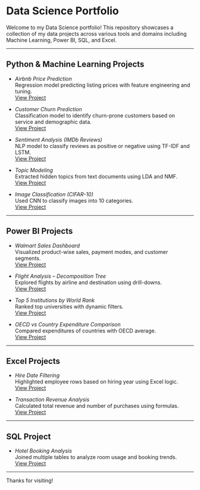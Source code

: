 # Data Science Portfolio

Welcome to my Data Science portfolio! This repository showcases a collection of my data projects across various tools and domains including Machine Learning, Power BI, SQL, and Excel.

---

## Python & Machine Learning Projects

- *Airbnb Price Prediction*  
  Regression model predicting listing prices with feature engineering and tuning.  
  [View Project](./Airbnb_Price_Prediction)

- *Customer Churn Prediction*  
  Classification model to identify churn-prone customers based on service and demographic data.  
  [View Project](./Customer_Churn)

- *Sentiment Analysis (IMDb Reviews)*  
  NLP model to classify reviews as positive or negative using TF-IDF and LSTM.  
  [View Project](./Sentiment_Analysis)

- *Topic Modeling*  
  Extracted hidden topics from text documents using LDA and NMF.  
  [View Project](./Topic_Modeling)

- *Image Classification (CIFAR-10)*  
  Used CNN to classify images into 10 categories.  
  [View Project](./Image_Classification)

---

## Power BI Projects

- *Walmart Sales Dashboard*  
  Visualized product-wise sales, payment modes, and customer segments.  
  [View Project](./PowerBI/Walmart_Sales_Dashboard)

- *Flight Analysis – Decomposition Tree*  
  Explored flights by airline and destination using drill-downs.  
  [View Project](./PowerBI/Flight_Analysis)

- *Top 5 Institutions by World Rank*  
  Ranked top universities with dynamic filters.  
  [View Project](./PowerBI/Top5_Institutions)

- *OECD vs Country Expenditure Comparison*  
  Compared expenditures of countries with OECD average.  
  [View Project](./PowerBI/OECD_Comparison)

---

## Excel Projects

- *Hire Date Filtering*  
  Highlighted employee rows based on hiring year using Excel logic.  
  [View Project](./Excel/Hire_Date_Filtering)

- *Transaction Revenue Analysis*  
  Calculated total revenue and number of purchases using formulas.  
  [View Project](./Excel/Revenue_Analysis)

---

## SQL Project

- *Hotel Booking Analysis*  
  Joined multiple tables to analyze room usage and booking trends.  
  [View Project](./SQL/Hotel_Booking_Analysis)

---

Thanks for visiting!

